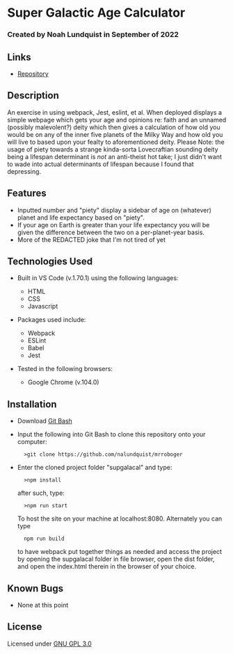 # Super Galactic Age Calculator

### Created by Noah Lundquist in September of 2022

## Links

* [Repository](https://github.com/nalundquist/supgalacal)

## Description

An exercise in using webpack, Jest, eslint, et al.  When deployed displays a simple webpage which gets your age and opinions re: faith and an unnamed (possibly malevolent?) deity which then gives a calculation of how old you would be on any of the inner five planets of the Milky Way and how old you will live to based upon your fealty to aforementioned deity.  Please Note: the usage of piety towards a strange kinda-sorta Lovecraftian sounding deity being a lifespan determinant is *not* an anti-theist hot take; I just didn't want to wade into actual determinants of lifespan because I found that depressing.     

## Features

* Inputted number and "piety" display a sidebar of age on (whatever) planet and life expectancy based on "piety".
* If your age on Earth is greater than your life expectancy you will be given the difference between the two on a per-planet-year basis.
* More of the REDACTED joke that I'm not tired of yet

## Technologies Used

* Built in VS Code (v.1.70.1) using the following languages:
	* HTML
	* CSS
	* Javascript

* Packages used include:
	* Webpack
	* ESLint
	* Babel
	* Jest

* Tested in the following browsers:
	* Google Chrome (v.104.0)


## Installation

* Download [Git Bash](https://git-scm.com/downloads)
* Input the following into Git Bash to clone this repository onto your computer:

		>git clone https://github.com/nalundquist/mrroboger

* Enter the cloned project folder "supgalacal" and type:

		>npm install

	after such, type:

		>npm run start

	To host the site on your machine at localhost:8080.  Alternately you can type

		npm run build 

	to have webpack put together things as needed and access the project by opening the supgalacal folder in file browser, open the dist folder, and open the index.html therein in the browser of your choice.  

## Known Bugs

* None at this point

## License

Licensed under [GNU GPL 3.0](https://www.gnu.org/licenses/gpl-3.0.en.html)